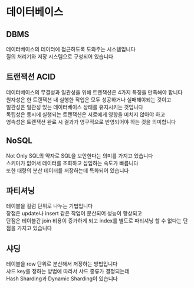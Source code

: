 # 데이터베이스
## DBMS
데이터베이스의 데이터에 접근하도록 도와주는 시스템입니다  
질의 처리기와 저장 시스템으로 구성되어 있습니다  

## 트랜잭션 ACID
데이터베이스의 무결성과 일관성을 위해 트랜잭션은 4가지 특징을 만족해야 합니다  
원자성은 한 트랜잭션 내 실행한 작업은 모두 성공하거나 실패해야되는 것이고  
일관성은 일관성 있는 데이터베이스 상태를 유지시키는 것입니다  
독립성은 동시에 실행되는 트랜잭션은 서로에게 영향을 미치지 않아야 하고  
영속성은 트랜잭션 완료 시 결과가 영구적으로 반영되어야 하는 것을 의미합니다

## NoSQL
Not Only SQL의 약자로 SQL을 보안한다는 의미를 가지고 있습니다  
스키마가 없어서 데이터를 조회하고 삽입하는 속도가 빠릅니다  
또한 대량의 분산 데이터를 저장하는데 특화되어 있습니다

## 파티셔닝
테이블을 컬럼 단위로 나누는 기법입니다  
장점은 update나 insert 같은 작업이 분산되어 성능이 향상되고  
단점은 테이블간 join 비용이 증가하게 되고 index를 별도로 파티셔닝 할 수 없다는 단점을 가지고 있습니다

## 샤딩
테이블을 row 단위로 분산해서 저장하는 방법입니다  
샤드 key를 정하는 방법에 따라서 샤드 종류가 결정되는데  
Hash Sharding과 Dynamic Sharding이 있습니다